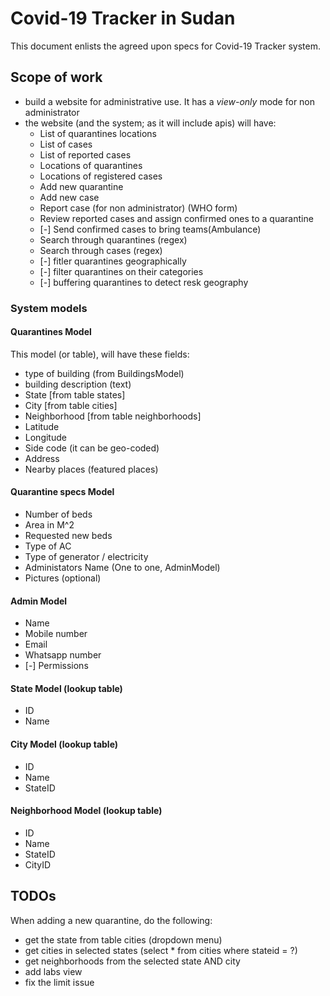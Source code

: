 # Covid-19 Tracker in Sudan

This document enlists the agreed upon specs for Covid-19 Tracker system.

## Scope of work

- build a website for administrative use. It has a *view-only* mode for non administrator
- the website (and the system; as it will include apis) will have:
    - List of quarantines locations
    - List of cases
    - List of reported cases
    - Locations of quarantines
    - Locations of registered cases
    - Add new quarantine
    - Add new case
    - Report case (for non administrator) (WHO form)
    - Review reported cases and assign confirmed ones to a quarantine
    - [-] Send confirmed cases to bring teams(Ambulance)
    - Search through quarantines (regex)
    - Search through cases (regex)
    - [-] fitler quarantines geographically
    - [-] filter quarantines on their categories
    - [-] buffering quarantines to detect resk geography


### System models

#### Quarantines Model

This model (or table), will have these fields:

- type of building (from BuildingsModel)
- building description (text)
- State [from table states]
- City [from table cities]
- Neighborhood [from table neighborhoods]
- Latitude
- Longitude
- Side code (it can be geo-coded)
- Address
- Nearby places (featured places)


#### Quarantine specs Model

- Number of beds
- Area in M^2
- Requested new beds
- Type of AC
- Type of generator / electricity
- Administators Name (One to one, AdminModel)
- Pictures (optional)

#### Admin Model

- Name
- Mobile number
- Email
- Whatsapp number
- [-] Permissions


#### State Model (lookup table)

- ID
- Name

#### City Model (lookup table)

- ID
- Name
- StateID

#### Neighborhood Model (lookup table)

- ID
- Name
- StateID
- CityID



## TODOs

When adding a new quarantine, do the following:

- get the state from table cities (dropdown menu)
- get cities in selected states (select * from cities where stateid = ?)
- get neighborhoods from the selected state AND city
- add labs view
- fix the limit issue

